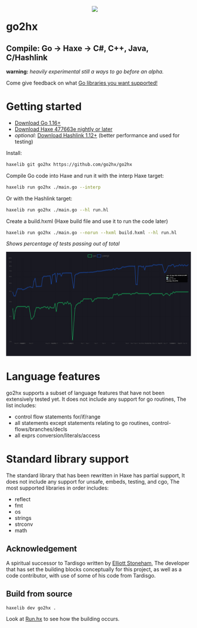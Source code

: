 <img src="logo.svg" width="270" align="right"/>

go2hx
==========
## Compile: Go -> Haxe -> C#, C++, Java, C/Hashlink

**warning:** *heavily experimental still a ways to go before an alpha.*

Come give feedback on what [Go libraries you want  supported!](https://github.com/go2hx/go2hx/issues/67)


# Getting started
* [Download Go 1.16+](https://golang.org/dl/)
* [Download Haxe 477663e nightly or later](https://build.haxe.org/builds/haxe/)
* *optional:* [Download Hashlink 1.12+](https://hashlink.haxe.org/#download) (better performance and used for testing)


Install:
```sh
haxelib git go2hx https://github.com/go2hx/go2hx
```

Compile Go code into Haxe and run it with the interp Haxe target:
```sh
haxelib run go2hx ./main.go --interp
```
Or with the Hashlink target:
```sh
haxelib run go2hx ./main.go --hl run.hl 
```

Create a build.hxml (Haxe build file and use it to run the code later)
```sh
haxelib run go2hx ./main.go --norun --hxml build.hxml --hl run.hl
```

*Shows percentage of tests passing out of total*

<a href="https://go2hx.github.io/test883"><img src="graph.png" align="center"/></p></a>

# Language features

go2hx supports a subset of language features that have not been extensively tested yet. It does not include any support for go routines, The list includes:

* control flow statements for/if/range
* all statements except statements relating to go routines, control-flows/branches/decls
* all exprs conversion/literals/access

# Standard library support

The standard library that has been rewritten in Haxe has partial support, It does not include any support for unsafe, embeds, testing, and cgo, The most supported libraries in order includes:

* reflect
* fmt
* os
* strings
* strconv
* math

## Acknowledgement

A spiritual successor to Tardisgo written by [Elliott Stoneham](https://github.com/elliott5), The developer that has set the building blocks conceptually for this project, as well as a code contributor, with use of some of his code from Tardisgo.

## Build from source

```
haxelib dev go2hx .
```

Look at [Run.hx](./Run.hx) to see how the building occurs.